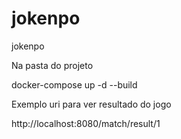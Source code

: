 # jokenpo
jokenpo

Na pasta do projeto

docker-compose up -d --build


Exemplo uri para ver resultado do jogo

http://localhost:8080/match/result/1
